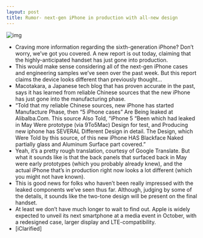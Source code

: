 ```yaml
---
layout: post
title: Rumor- next-gen iPhone in production with all-new design
---
```

![img](http://media.idownloadblog.com/wp-content/uploads/2012/05/iPhone-5-back-plate-9to5mac.jpg)
* Craving more information regarding the sixth-generation iPhone? Don’t worry, we’ve got you covered. A new report is out today, claiming that the highly-anticipated handset has just gone into production.
* This would make sense considering all of the next-gen iPhone cases and engineering samples we’ve seen over the past week. But this report claims the device looks different than previously thought…
* Macotakara, a Japanese tech blog that has proven accurate in the past, says it has learned from reliable Chinese sources that the new iPhone has just gone into the manufacturing phase.
* “Told that my reliable Chinese sources, new iPhone has started Manufacture Phase, then “5 iPhone cases” Are Being leaked at Alibalba.Com. This source Also Told, “iPhone 5 “Been which had leaked in May Were prototype (via 9To5Mac) Design for test, and Producing new iphone has SEVERAL Different Design in detail. The Design, which Were Told by this source, of this new iPhone HAS Blackface Naked partially glass and Aluminum Surface part covered.”
* Yeah, it’s a pretty rough translation, courtesy of Google Translate. But what it sounds like is that the back panels that surfaced back in May were early prototypes (which you probably already knew), and the actual iPhone that’s in production right now looks a lot different (which you might not have known).
* This is good news for folks who haven’t been really impressed with the leaked components we’ve seen thus far. Although, judging by some of the details, it sounds like the two-tone design will be present on the final handset.
* At least we don’t have much longer to wait to find out. Apple is widely expected to unveil its next smartphone at a media event in October, with a redesigned case, larger display and LTE-compatibility.
* [iClarified]

